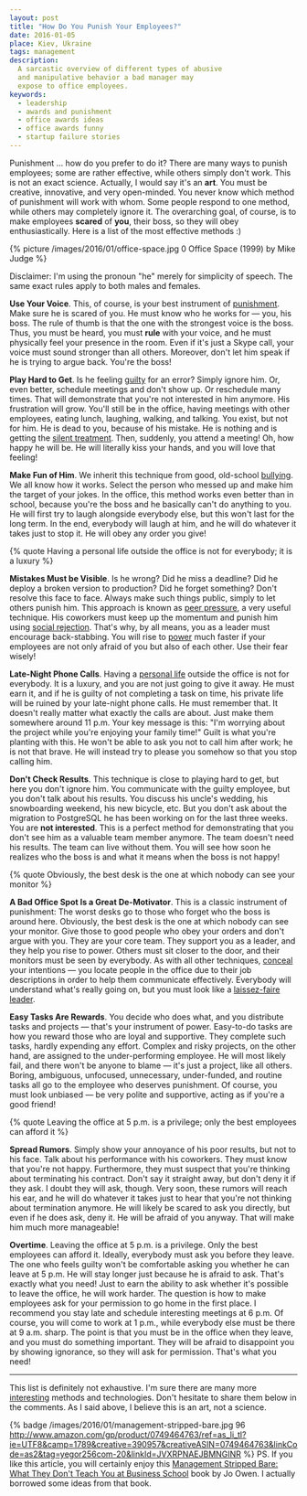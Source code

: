 ```yaml
---
layout: post
title: "How Do You Punish Your Employees?"
date: 2016-01-05
place: Kiev, Ukraine
tags: management
description:
  A sarcastic overview of different types of abusive
  and manipulative behavior a bad manager may
  expose to office employees.
keywords:
  - leadership
  - awards and punishment
  - office awards ideas
  - office awards funny
  - startup failure stories
---
```


Punishment ... how do you prefer to do it? There are many ways to punish
employees; some are rather effective, while others simply don't work. This is
not an exact science. Actually, I would say it's an **art**. You must be creative,
innovative, and very open-minded. You never know which method of
punishment will work with whom. Some people respond to one method,
while others may completely ignore it. The overarching goal, of course, is
to make employees **scared** of **you**, their boss, so they will obey enthusiastically.
Here is a list of the most effective methods :)

<!--more-->

{% picture /images/2016/01/office-space.jpg 0 Office Space (1999) by Mike Judge %}

Disclaimer: I'm using the pronoun "he" merely for simplicity of speech. The
same exact rules apply to both males and females.

**Use Your Voice**.
This, of course, is your best instrument of
[punishment](https://en.wikipedia.org/wiki/Punishment). Make sure he is scared
of you. He must know who he works for &mdash; you, his boss. The rule
of thumb is that the one with the strongest voice is the boss. Thus, you
must be heard, you must **rule** with your voice, and he must physically
feel your presence in the room. Even if it's just a Skype call,
your voice must sound stronger than all others.
Moreover, don't let him speak if he is trying to argue back.
You're the boss!

**Play Hard to Get**.
Is he feeling [guilty](https://en.wikipedia.org/wiki/Guilt_%28emotion%29) for
an error? Simply ignore him. Or, even better, schedule
meetings and don't show up. Or reschedule many times. That will demonstrate
that you're not interested in him anymore. His frustration
will grow. You'll still be in the office, having meetings with other employees,
eating lunch, laughing, walking, and talking. You exist, but not for him.
He is dead to you, because of his mistake. He is nothing and is getting
the [silent treatment](https://en.wikipedia.org/wiki/Silent_treatment).
Then, suddenly, you attend a meeting! Oh, how happy he will be.
He will literally kiss your hands, and you will love that feeling!

**Make Fun of Him**.
We inherit this technique from good, old-school
[bullying](https://en.wikipedia.org/wiki/Bullying). We all know how it
works. Select the person who messed up and make him the target of your jokes.
In the office, this method works even better than in school, because
you're the boss and he basically can't do anything to you. He will first try
to laugh alongside everybody else, but this won't last for the long term. In the
end, everybody will laugh at him, and he will do whatever it takes just to stop it.
He will obey any order you give!

{% quote Having a personal life outside the office is not for everybody; it is a luxury %}

**Mistakes Must be Visible**.
Is he wrong? Did he miss a deadline? Did he deploy a broken version to production?
Did he forget something? Don't resolve this face to face. Always make such things
public, simply to let others punish him. This approach is known as
[peer pressure](https://en.wikipedia.org/wiki/Peer_pressure), a very
useful technique. His coworkers must keep up the momentum and punish
him using [social rejection](https://en.wikipedia.org/wiki/Social_rejection).
That's why, by all means, you as a leader must encourage back-stabbing.
You will rise to
[power](https://en.wikipedia.org/wiki/Power_and_control_in_abusive_relationships)
much faster if your employees are not only afraid of
you but also of each other. Use their fear wisely!

**Late-Night Phone Calls**.
Having a [personal life](https://en.wikipedia.org/wiki/Personal_life)
outside the office is not for everybody. It is a luxury, and
you are not just going to give it away. He must earn it, and if he is guilty of
not completing a task on time, his private life will be ruined by your
late-night phone calls. He must remember that. It doesn't really matter
what exactly the calls are about. Just make them somewhere around 11 p.m.
Your key message is this: "I'm worrying about the project while you're
enjoying your family time!" Guilt is what you're planting with this.
He won't be able to ask you not to call him after work; he is not that brave.
He will instead try to please you somehow so that you stop calling him.

**Don't Check Results**.
This technique is close to playing hard to get, but here you don't ignore him.
You communicate with the guilty employee, but you don't talk about his
results. You discuss his uncle's wedding, his snowboarding weekend, his
new bicycle, etc. But you don't ask about the migration to PostgreSQL he
has been working on for the last three weeks. You are **not interested**. This is
a perfect method for demonstrating that you don't see him as a valuable
team member anymore. The team doesn't need his results. The team can live
without them. You will see how soon he realizes who the boss is and
what it means when the boss is not happy!

{% quote Obviously, the best desk is the one at which nobody can see your monitor %}

**A Bad Office Spot Is a Great De-Motivator**.
This is a classic instrument of punishment: The worst desks go to
those who forget who the boss is around here. Obviously, the best desk is the
one at which nobody can see your monitor. Give those to good people who
obey your orders and don't argue with you. They are your core team. They
support you as a leader, and they help you rise to power. Others must
sit closer to the door, and their monitors must be seen by everybody.
As with all other techniques, [conceal](https://en.wikipedia.org/wiki/Psychological_manipulation)
your intentions &mdash; you
locate people in the office due to their job descriptions in order to help
them communicate effectively. Everybody will understand what's really going on,
but you must look like a
[laissez-faire leader](https://en.wikipedia.org/wiki/Leadership_style#Laissez-faire).

**Easy Tasks Are Rewards**.
You decide who does what, and you distribute tasks and projects &mdash; that's your
instrument of power. Easy-to-do tasks are how you reward those who are loyal
and supportive. They complete such tasks, hardly expending any effort. Complex
and risky projects, on the other hand, are assigned to the under-performing employee. He will most likely
fail, and there won't be anyone to blame &mdash; it's just a project, like
all others. Boring, ambiguous, unfocused, unnecessary, under-funded, and routine
tasks all go to the employee who deserves punishment. Of course,
you must look unbiased &mdash; be very polite and supportive, acting as if you're
a good friend!

{% quote Leaving the office at 5 p.m. is a privilege; only the best employees can afford it %}

**Spread Rumors**.
Simply show your annoyance of his poor results, but not to his face. Talk
about his performance with his coworkers. They must know that you're not
happy. Furthermore, they must suspect that you're thinking about
terminating his contract. Don't say it straight away, but don't deny it if they
ask. I doubt they will ask, though. Very soon, these rumors will
reach his ear, and he will do whatever it takes just to hear that you're
not thinking about termination anymore. He will likely be scared to ask you directly,
but even if he does ask, deny it. He will be afraid of you anyway. That will
make him much more manageable!

**Overtime**.
Leaving the office at 5 p.m. is a privilege. Only the best employees can afford it.
Ideally, everybody must ask you before they leave. The one who feels
guilty won't be comfortable asking you whether he can leave at 5 p.m. He will
stay longer just because he is afraid to ask. That's exactly what you need!
Just to earn the ability to ask whether it's possible to leave the office,
he will work harder. The question is how to make employees ask for your permission
to go home in the first place. I recommend you stay late and schedule
interesting meetings at 6 p.m. Of course, you will come to work at 1 p.m., while
everybody else must be there at 9 a.m. sharp. The point is that you must be
in the office when they leave, and you must do something important. They will
be afraid to disappoint you by showing ignorance, so they will ask for permission.
That's what you need!

<hr/>

This list is definitely not exhaustive. I'm sure there are many
more [interesting](https://en.wikipedia.org/wiki/Psychopathy)
methods and technologies. Don't hesitate to
share them below in the comments. As I said above, I believe this is
an art, not a science.

{% badge /images/2016/01/management-stripped-bare.jpg 96 http://www.amazon.com/gp/product/0749464763/ref=as_li_tl?ie=UTF8&camp=1789&creative=390957&creativeASIN=0749464763&linkCode=as2&tag=yegor256com-20&linkId=JVXRPNAEJBMNGINR %}
PS. If you like this article, you will certainly enjoy this
[Management Stripped Bare: What They Don't Teach You at Business School](http://www.amazon.com/gp/product/0749464763/ref=as_li_tl?ie=UTF8&camp=1789&creative=390957&creativeASIN=0749464763&linkCode=as2&tag=yegor256com-20&linkId=JVXRPNAEJBMNGINR)
book by Jo Owen. I actually borrowed some ideas from that book.
